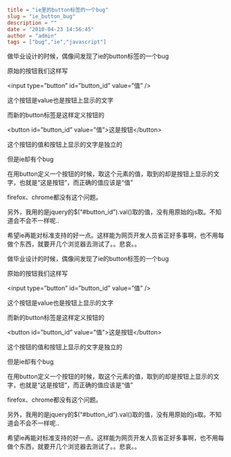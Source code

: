 ```toml
title = "ie里的button标签的一个bug"
slug = "ie_button_bug"
description = ""
date = "2010-04-23 14:56:45"
author = "admin"
tags = ["bug","ie","javascript"]
```

<p>做毕业设计的时候，偶像间发现了ie的button标签的一个bug </p>  <p>原始的按钮我们这样写</p>  <p>&lt;input type=”button” id=”button_id” value=”值” /&gt;&#160;&#160;&#160; </p>  <p>这个按钮是value也是按钮上显示的文字 </p>  <p>而新的button标签是这样定义按钮的</p>  <p>&lt;button id=”button_id” value=”值”&gt;这是按钮&lt;/button&gt;</p>  <p>这个按钮的值和按钮上显示的文字是独立的 </p>  <p>但是ie却有个bug</p>  <p>在用button定义一个按钮的时候，取这个元素的值，取到的却是按钮上显示的文字，也就是“这是按钮”，而正确的值应该是“值”</p>  <p>firefox、chrome都没有这个问题。 </p>  <p>另外，我用的是jquery的$(“#button_id”).val()取的值，没有用原始的js取。不知道会不会不一样呢.. </p>  <p>希望ie再能对标准支持的好一点。这样能为网页开发人员省正好多事啊，也不用每做个东西，就要开几个浏览器去测试了。。悲哀。。</p>


<!--more-->

<p>做毕业设计的时候，偶像间发现了ie的button标签的一个bug </p>  <p>原始的按钮我们这样写</p>  <p>&lt;input type=”button” id=”button_id” value=”值” /&gt;&#160;&#160;&#160; </p>  <p>这个按钮是value也是按钮上显示的文字 </p>  <p>而新的button标签是这样定义按钮的</p>  <p>&lt;button id=”button_id” value=”值”&gt;这是按钮&lt;/button&gt;</p>  <p>这个按钮的值和按钮上显示的文字是独立的 </p>  <p>但是ie却有个bug</p>  <p>在用button定义一个按钮的时候，取这个元素的值，取到的却是按钮上显示的文字，也就是“这是按钮”，而正确的值应该是“值”</p>  <p>firefox、chrome都没有这个问题。 </p>  <p>另外，我用的是jquery的$(“#button_id”).val()取的值，没有用原始的js取。不知道会不会不一样呢.. </p>  <p>希望ie再能对标准支持的好一点。这样能为网页开发人员省正好多事啊，也不用每做个东西，就要开几个浏览器去测试了。。悲哀。。</p>
